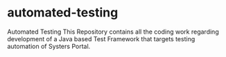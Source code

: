 automated-testing
=================

Automated Testing
This Repository contains all the coding work regarding development of a Java based Test Framework that targets testing automation of Systers Portal.

